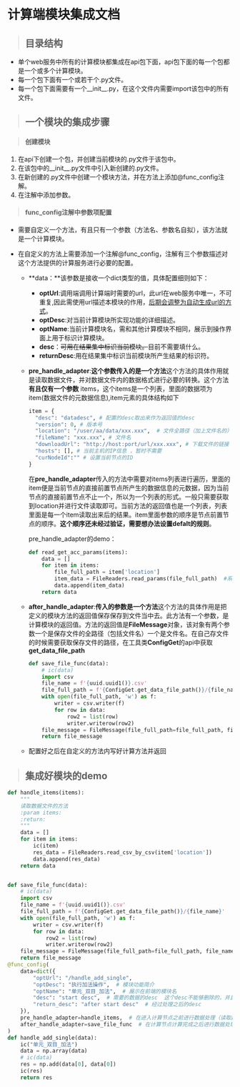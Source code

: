# 计算端模块集成文档

> ## 目录结构

+ 单个web服务中所有的计算模块都集成在api包下面，api包下面的每一个包都是一个或多个计算模块。
+ 每一个包下面有一个或若干个.py文件。
+ 每一个包下面需要有一个__init__.py，在这个文件内需要import该包中的所有文件。

> ## 一个模块的集成步骤

  > #### 创建模块
   1. 在api下创建一个包，并创建当前模块的.py文件于该包中。
   2. 在该包中的__init__.py文件中引入新创建的.py文件。
   3. 在新创建的.py文件中创建一个模块方法，并在方法上添加@func_config注解。
   4. 在注解中添加参数。

> #### func_config注解中参数项配置

  + 需要自定义一个方法，有且只有一个参数（方法名、参数名自拟），该方法就是一个计算模块。

  + 在自定义的方法上需要添加一个注解@func_config，注解有三个参数描述对这个方法提供的计算服务进行必要的配置。

    + **data：**该参数是接收一个dict类型的值，具体配置细则如下：

      + **optUrl**:调用端调用计算端时需要的url，此url在web服务中唯一，不可重复,因此需使用url描述本模块的作用，<u>后期会调整为自动生成url的方式</u>。
      + **optDesc**:对当前计算模块所实现功能的详细描述。
      + **optName**:当前计算模块名，需和其他计算模块不相同，展示到操作界面上用于标识计算模块。
      + **desc**：<del>可用在结果集中标识当前模块。</del>目前不需要填什么。
      + **returnDesc**:用在结果集中标识当前模块所产生结果的标识符。

    + **pre_handle_adapter**:**这个参数传入的是一个方法**这个方法的具体作用就是读取数据文件，并对数据文件内的数据格式进行必要的转换。这个方法**有且仅有一个参数** items，这个items是一个列表，里面的数据项为item(数据文件的元数据信息),item元素的具体结构如下

      ```python
      item = { 
        "desc": "datadesc", # 配置的desc取出来作为返回值的desc
        "version": 0, # 版本号 
        "location": "/user/aa/data/xxx.xxx",  # 文件全路径（加上文件名的） 
        "fileName": "xxx.xxx", # 文件名 
        "downloadUrl": "http://host:port/url/xxx.xxx", # 下载文件的链接 
        "hosts": [], # 当前主机的IP信息 ，暂时不需要 
        "curNodeId":"" # 设置当前节点的ID 
      }
      ```

      在**pre_handle_adapter**传入的方法中需要对items列表进行遍历，里面的item便是当前节点的直接前置节点所产生的数据信息的元数据，因为当前节点的直接前置节点不止一个，所以为一个列表的形式。一般只需要获取到location并进行文件读取即可。当前方法的返回值也是一个列表，列表里面是每一个item读取出来后的结果。item里面参数的顺序是节点前置节点的顺序。**这个顺序还未经过验证，需要想办法设置defalt的规则**。

      pre_handle_adapter的demo：

      ```python
      def read_get_acc_params(items):
          data = []
          for item in items:
              file_full_path = item['location']
              item_data = FileReaders.read_params(file_full_path)  #系统内置的读取文件的方法，在系统api中查看
              data.append(item_data)
          return data
      ```

    + **after_handle_adapter**:**传入的参数是一个方法**这个方法的具体作用是把定义的模块方法的返回值保存保存到文件当中去。此方法有一个参数，是计算模块的返回值。方法的返回值是**FileMessage**对象，该对象有两个参数一个是保存文件的全路径（包括文件名）一个是文件名。在自己存文件的时候需要获取保存文件的路径，在工具类**ConfigGet**的api中获取**get_data_file_path**

      ```python
      def save_file_func(data):
          # ic(data)
          import csv
          file_name = f'{uuid.uuid1()}.csv'
          file_full_path = f'{ConfigGet.get_data_file_path()}/{file_name}'
          with open(file_full_path, 'w') as f:
              writer = csv.writer(f)
              for row in data:
                  row2 = list(row)
                  writer.writerow(row2)
          file_message = FileMessage(file_full_path=file_full_path, file_name=file_name)
          return file_message
      ```

    + 配置好之后在自定义的方法内写好计算方法并返回

> ## 集成好模块的demo
```python
def handle_items(items):
    """
    读取数据文件的方法
    :param items:
    :return:
    """
    data = []
    for item in items:
        ic(item)
        res_data = FileReaders.read_csv_by_csv(item['location'])
        data.append(res_data)
    return data


def save_file_func(data):
    # ic(data)
    import csv
    file_name = f'{uuid.uuid1()}.csv'
    file_full_path = f'{ConfigGet.get_data_file_path()}/{file_name}'
    with open(file_full_path, 'w') as f:
        writer = csv.writer(f)
        for row in data:
            row2 = list(row)
            writer.writerow(row2)
    file_message = FileMessage(file_full_path=file_full_path, file_name=file_name)
    return file_message
@func_config(
    data=dict({
        "optUrl": "/handle_add_single",
        "optDesc": "执行加法操作",  # 模块功能简介
        "optName": "单元_双目_加法",  # 展示在前端的模块名
        "desc": "start desc",  # 需要的数据的desc  这个desc不能够删除的，并且不能够相同因为这是调度端进行数据更新的东西  但是并不是寻找数据的标志符了，后面可能用来当作模块数据接口规范
        "return_desc": "after start desc"  # 经过处理之后的desc
    }),
    pre_handle_adapter=handle_items,  # 在进入计算节点之前进行数据处理（读取数据文件+格式转换）
    after_handle_adapter=save_file_func  # 在计算节点计算完成之后进行数据处理（写入数据文件+格式转换）
)
def handle_add_single(data):
    ic("单元_双目_加法")
    data = np.array(data)
    # ic(data)
    res = np.add(data[0], data[0])
    ic(res)
    return res
    

    

    

    

    

    

    

    

    

    

    

    

